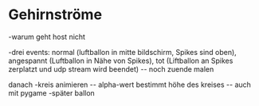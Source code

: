 # Gehirnströme
-warum geht host nicht

-drei events: normal (luftballon in mitte bildschirm, Spikes sind oben), angespannt (Luftballon in Nähe von Spikes), tot 
   (Liftballon an Spikes zerplatzt und udp stream wird beendet) -- noch zuende malen


danach
-kreis animieren -- alpha-wert bestimmt höhe des kreises -- auch mit pygame
-später ballon
